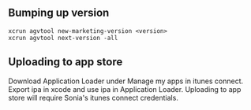 
## Bumping up version

    xcrun agvtool new-marketing-version <version>
    xcrun agvtool next-version -all

## Uploading to app store

Download Application Loader under Manage my apps in itunes connect. Export ipa in xcode and use ipa in Application Loader.
Uploading to app store will require Sonia's itunes connect credentials.